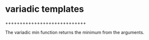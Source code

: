 # variadic templates
++++++++++++++++++++++++++++

The variadic min function returns the minimum from the arguments.
